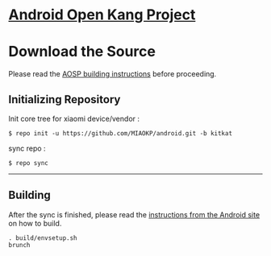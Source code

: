 [Android Open Kang Project](http://aokp.co)
====================================


Download the Source
===================

Please read the [AOSP building instructions](http://source.android.com/source/index.html) before proceeding.

Initializing Repository
-----------------------

Init core tree for xiaomi device/vendor :

    $ repo init -u https://github.com/MIAOKP/android.git -b kitkat

sync repo :

    $ repo sync

***

Building
--------

After the sync is finished, please read the [instructions from the Android site](http://s.android.com/source/building.html) on how to build.

    . build/envsetup.sh
    brunch



